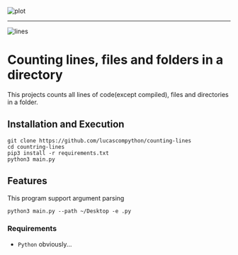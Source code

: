 ![plot](https://cdn.discordapp.com/attachments/626449728988774401/917097656319357028/unknown.png "Image")

---
![lines](https://img.shields.io/tokei/lines/github/lucascompython/counting-lines)
# Counting lines, files and folders in a directory 

This projects counts all lines of code(except compiled), files and directories in a folder.

## Installation and Execution 

    git clone https://github.com/lucascompython/counting-lines
    cd countring-lines
    pip3 install -r requirements.txt
    python3 main.py

## Features

This program support argument parsing

    python3 main.py --path ~/Desktop -e .py

### Requirements

- `Python` obviously...

